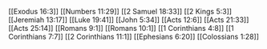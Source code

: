 [[Exodus 16:3]]
[[Numbers 11:29]]
[[2 Samuel 18:33]]
[[2 Kings 5:3]]
[[Jeremiah 13:17]]
[[Luke 19:41]]
[[John 5:34]]
[[Acts 12:6]]
[[Acts 21:33]]
[[Acts 25:14]]
[[Romans 9:1]]
[[Romans 10:1]]
[[1 Corinthians 4:8]]
[[1 Corinthians 7:7]]
[[2 Corinthians 11:1]]
[[Ephesians 6:20]]
[[Colossians 1:28]]
